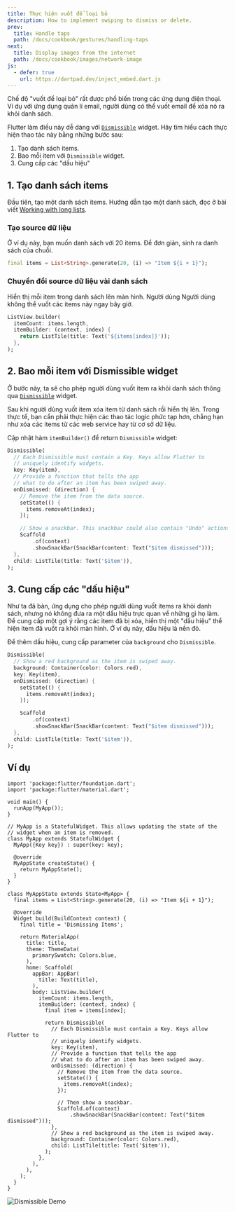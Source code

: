 ```yaml
---
title: Thực hiện vuốt để loại bỏ
description: How to implement swiping to dismiss or delete.
prev:
  title: Handle taps
  path: /docs/cookbook/gestures/handling-taps
next:
  title: Display images from the internet
  path: /docs/cookbook/images/network-image
js:
  - defer: true
    url: https://dartpad.dev/inject_embed.dart.js
---
```


Chế độ "vuốt để loại bỏ" rất được phổ biến trong các ứng dụng điện thoại.
Ví dụ với ứng dụng quản lí email,
người dùng có thể vuốt email
để xóa nó ra khỏi danh sách.

Flutter làm điều này dễ dàng với
[`Dismissible`][] widget.
Hãy tìm hiểu cách thực hiện thao tác này bằng những bước sau:

  1. Tạo danh sách items.
  2. Bao mỗi item với `Dismissible` widget.
  3. Cung cấp các "dấu hiệu"

## 1. Tạo danh sách items

Đầu tiên, tạo một danh sách items. Hướng dẫn
tạo một danh sách,
đọc ở bài viết [Working with long lists][].

### Tạo source dữ liệu

Ở ví dụ này,
bạn muốn danh sách với 20 items.
Để đơn giản, sinh ra danh sách của chuỗi.

<!-- skip -->
```dart
final items = List<String>.generate(20, (i) => "Item ${i + 1}");
```

### Chuyển đổi source dữ liệu vài danh sách

Hiển thị mỗi item trong danh sách lên màn hình. Người dùng
Người dùng không thể vuốt các items này ngay bây giờ.

<!-- skip -->
```dart
ListView.builder(
  itemCount: items.length,
  itemBuilder: (context, index) {
    return ListTile(title: Text('${items[index]}'));
  },
);
```

## 2. Bao mỗi item với Dismissible widget

Ở bước này,
ta sẽ cho phép người dùng vuốt item ra khỏi danh sách thông qua
[`Dismissible`][] widget.

Sau khi người dùng vuốt item
xóa item từ danh sách rồi hiển thị lên.
Trong thực tế, bạn cần phải thực hiện các thao tác logic phức tạp hơn, chẳng hạn như xóa các items từ các web service hay từ cơ sở dữ liệu.

Cập nhật hàm `itemBuilder()` để return `Dismissible` widget:

<!-- skip -->
```dart
Dismissible(
  // Each Dismissible must contain a Key. Keys allow Flutter to
  // uniquely identify widgets.
  key: Key(item),
  // Provide a function that tells the app
  // what to do after an item has been swiped away.
  onDismissed: (direction) {
    // Remove the item from the data source.
    setState(() {
      items.removeAt(index);
    });

    // Show a snackbar. This snackbar could also contain "Undo" actions.
    Scaffold
        .of(context)
        .showSnackBar(SnackBar(content: Text("$item dismissed")));
  },
  child: ListTile(title: Text('$item')),
);
```

## 3. Cung cấp các "dấu hiệu" 

Như ta đã bàn,
ứng dụng cho phép người dùng vuốt items ra khỏi danh sách, nhưng nó không đưa ra một dấu hiệu trực quan về những gì họ làm.
Để cung cấp một gợi ý rằng các item đã bị xóa,
hiển thị một "dấu hiệu" thể hiện item đã vuốt ra khỏi màn hình. Ở ví dụ này, dấu hiệu là nền đỏ.

Để thêm dấu hiệu,
cung cấp parameter của `background` cho `Dismissible`.

<!-- skip -->
```dart
Dismissible(
  // Show a red background as the item is swiped away.
  background: Container(color: Colors.red),
  key: Key(item),
  onDismissed: (direction) {
    setState(() {
      items.removeAt(index);
    });

    Scaffold
        .of(context)
        .showSnackBar(SnackBar(content: Text("$item dismissed")));
  },
  child: ListTile(title: Text('$item')),
);
```

## Ví dụ

```run-dartpad:theme-light:mode-flutter:run-true:width-100%:height-600px:split-60:ga_id-interactive_example
import 'package:flutter/foundation.dart';
import 'package:flutter/material.dart';

void main() {
  runApp(MyApp());
}

// MyApp is a StatefulWidget. This allows updating the state of the
// widget when an item is removed.
class MyApp extends StatefulWidget {
  MyApp({Key key}) : super(key: key);

  @override
  MyAppState createState() {
    return MyAppState();
  }
}

class MyAppState extends State<MyApp> {
  final items = List<String>.generate(20, (i) => "Item ${i + 1}");

  @override
  Widget build(BuildContext context) {
    final title = 'Dismissing Items';

    return MaterialApp(
      title: title,
      theme: ThemeData(
        primarySwatch: Colors.blue,
      ),
      home: Scaffold(
        appBar: AppBar(
          title: Text(title),
        ),
        body: ListView.builder(
          itemCount: items.length,
          itemBuilder: (context, index) {
            final item = items[index];

            return Dismissible(
              // Each Dismissible must contain a Key. Keys allow Flutter to
              // uniquely identify widgets.
              key: Key(item),
              // Provide a function that tells the app
              // what to do after an item has been swiped away.
              onDismissed: (direction) {
                // Remove the item from the data source.
                setState(() {
                  items.removeAt(index);
                });

                // Then show a snackbar.
                Scaffold.of(context)
                    .showSnackBar(SnackBar(content: Text("$item dismissed")));
              },
              // Show a red background as the item is swiped away.
              background: Container(color: Colors.red),
              child: ListTile(title: Text('$item')),
            );
          },
        ),
      ),
    );
  }
}
```


<noscript>
  <img src="/images/cookbook/dismissible.gif" alt="Dismissible Demo" class="site-mobile-screenshot" />
</noscript>


[`Dismissible`]: {{site.api}}/flutter/widgets/Dismissible-class.html
[Working with long lists]: /docs/cookbook/lists/long-lists
